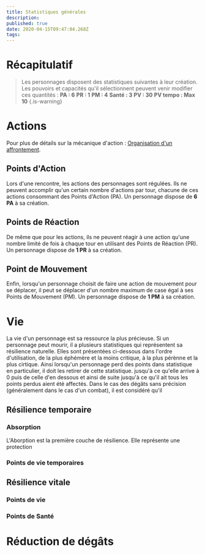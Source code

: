 ```yaml
---
title: Statistiques générales
description: 
published: true
date: 2020-04-15T09:47:04.268Z
tags: 
---
```


# Récapitulatif
> Les personnages disposent des statistiques suivantes à leur création. Les pouvoirs et capacités qu'il sélectionnent peuvent venir modifier ces quantités :
**PA : 6**
**PR : 1**
**PM : 4**
**Santé : 3**
**PV : 30**
**PV tempo : Max 10**
{.is-warning}

# Actions
Pour plus de détails sur la mécanique d'action : [Organisation d'un affrontement](http://de-dale.hd.free.fr/fr/projet-renaissance/syst%C3%A8me-de-jeu/actions).
## Points d'Action
Lors d'une rencontre, les actions des personnages sont régulées. Ils ne peuvent accomplir qu'un certain nombre d'actions par tour, chacune de ces actions consommant des Points d'Action (PA).
Un personnage dispose de **6 PA** à sa création.
## Points de Réaction
De même que pour les actions, ils ne peuvent réagir à une action qu'une nombre limité de fois à chaque tour en utilisant des Points de Réaction (PR).
Un personnage dispose de **1 PR** à sa création.
## Point de Mouvement
Enfin, lorsqu'un personnage choisit de faire une action de mouvement pour se déplacer, il peut se déplacer d'un nombre maximum de case égal à ses Points de Mouvement (PM).
Un personnage dispose de **1 PM** à sa création.
# Vie
La vie d'un personnage est sa ressource la plus précieuse. Si un personnage peut mourir, il a plusieurs statistiques qui représentent sa résilience naturelle. Elles sont présentées ci-dessous dans l'ordre d'utilisation, de la plus éphémère et la moins critique, à la plus pérènne et la plus cirtique. Ainsi lorsqu'un personnage perd des points dans statistique en particulier, il doit les retirer de cette statistique. jusqu'à ce qu'elle arrive à 0 puis de celle d'en dessous et ainsi de suite jusqu'à ce qu'il ait tous les points perdus aient été affectés.
Dans le cas des dégâts sans précision (généralement dans le cas d'un combat), il est considéré qu'il
## Résilience temporaire
### Absorption
L'Aborption est la première couche de résilience. Elle représente une protection 
### Points de vie temporaires
## Résilience vitale
### Points de vie
### Points de Santé







# Réduction de dégâts
